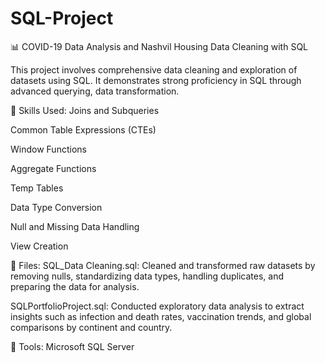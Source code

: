 # SQL-Project

📊 COVID-19 Data Analysis and Nashvil Housing Data Cleaning with SQL


This project involves comprehensive data cleaning and exploration of datasets using SQL. It demonstrates strong proficiency in SQL through advanced querying, data transformation.




🧰 Skills Used:
Joins and Subqueries

Common Table Expressions (CTEs)

Window Functions

Aggregate Functions

Temp Tables

Data Type Conversion

Null and Missing Data Handling

View Creation



📁 Files:
SQL_Data Cleaning.sql: Cleaned and transformed raw datasets by removing nulls, standardizing data types, handling duplicates, and preparing the data for analysis.

SQLPortfolioProject.sql: Conducted exploratory data analysis to extract insights such as infection and death rates, vaccination trends, and global comparisons by continent and country.


🧪 Tools:
Microsoft SQL Server
